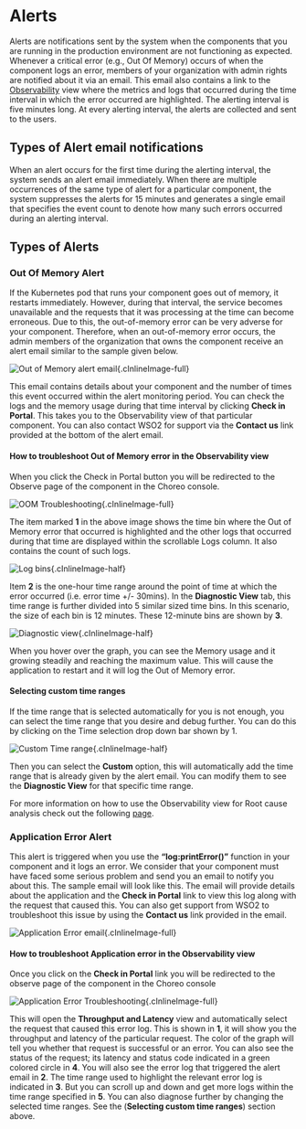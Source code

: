 # Alerts

Alerts are notifications sent by the system when the components that you are running in the production environment are not functioning as expected. Whenever a critical error (e.g., Out Of Memory) occurs of when the component logs an error, members of your organization with admin rights are notified about it via an email. This email also contains a link to the [Observability](../observability/observability-overview.md) view where the metrics and logs that occurred during the time interval in which the error occurred are highlighted. The alerting interval is five minutes long. At every alerting interval, the alerts are collected and sent to the users.


## Types of Alert email notifications

When an alert occurs for the first time during the alerting interval, the system sends an alert email immediately. When there are multiple occurrences of the same type of alert for a particular component, the system suppresses the alerts for 15 minutes and generates a single email that specifies the event count to denote how many such errors occurred during an alerting interval.

## Types of Alerts

### Out Of Memory Alert

If the Kubernetes pod that runs your component goes out of memory, it restarts immediately. However, during that interval, the service becomes unavailable and the requests that it was processing at the time can become erroneous.
Due to this, the out-of-memory error can be very adverse for your component. Therefore, when an out-of-memory error occurs, the admin members of the organization that owns the component receive an alert email similar to the sample given below.


![Out of Memory alert email](../assets/img/alerting/oom-email.png){.cInlineImage-full}

This email contains details about your component and the number of times this event occurred within the alert monitoring period.
You can check the logs and the memory usage during that time interval by clicking **Check in Portal**. This takes you to the Observability view of that particular component. You can also contact WSO2 for support via the **Contact us** link provided at the bottom of the alert email.

#### How to troubleshoot Out of Memory error in the Observability view

When you click the Check in Portal button you will be redirected to the Observe page of the component in the Choreo console.

![OOM Troubleshooting](../assets/img/alerting/oom-troubleshooting.png){.cInlineImage-full}

The item marked  **1** in the above image shows the time bin where the Out of Memory error that occurred is highlighted and the other logs that occurred during that time are displayed within the scrollable Logs column. It also contains the count of such logs.

![Log bins](../assets/img/alerting/log-bins.png){.cInlineImage-half}

Item **2** is the one-hour time range around the point of time at which the error occurred (i.e. error time +/- 30mins). In the **Diagnostic View** tab, this  time range is further divided into 5 similar sized time bins. In this scenario, the size of each bin is 12 minutes. These 12-minute bins are shown by **3**.

![Diagnostic view](../assets/img/alerting/diagnostic-view-values.png){.cInlineImage-half}

When you hover over the graph, you can see the Memory usage and it growing steadily and reaching the maximum value. This will cause the application to restart and it will log the Out of Memory error.

#### Selecting custom time ranges

If the time range that is selected automatically for you is not enough, you can select the time range that you desire and debug further. You can do this by clicking on the Time selection drop down bar shown by 1.

![Custom Time range](../assets/img/alerting/custom-time-range.png){.cInlineImage-half}

Then you can select the **Custom** option, this will automatically add the time range that is already given by the alert email. You can modify them to see the **Diagnostic View** for that  specific time range.

For more information on how to use the Observability view for Root cause analysis check out the following [page](https://wso2.com/choreo/docs/observability/root-cause-analysis/). 

### Application Error Alert

This alert is triggered when you use the **“log:printError()”** function in your component and it logs an error. We consider that your component must have faced some serious problem and send you an email to notify you about this. The sample email will look like this. The email will provide details about the application and the **Check in Portal** link to view this log along with the request that caused this. You can also get support from WSO2 to troubleshoot this issue by using the **Contact us** link provided in the email.

![Application Error email](../assets/img/alerting/application-error-email.png){.cInlineImage-full}

#### How to troubleshoot Application error in the Observability view

Once you click on the **Check in Portal** link you will be redirected to the observe page of the component in the Choreo console

![Application Error Troubleshooting](../assets/img/alerting/application-error-troubleshooting.png){.cInlineImage-full}

This will open the **Throughput and Latency** view and automatically select the request that caused this error log. This is shown in **1**, it will show you the throughput and latency of the particular request. The color of the graph will tell you whether that request is successful or an error. You can also see the status of the request; its latency and status code indicated in a green colored circle in **4**. You will also see the error log that triggered the alert email in **2**. The time range used to highlight the relevant error log is indicated in **3**.  But you can scroll up and down and get more logs within the time range specified in **5**. You can also diagnose further by changing the selected time ranges. See the (**Selecting custom time ranges**) section above.
